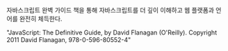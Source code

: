 자바스크립트 완벽 가이드 책을 통해 자바스크립트를 더 깊이 이해하고 웹 플랫폼과 언어를 완전히 체득한다.

"JavaScript: The Definitive Guide, by David Flanagan (O'Reilly). Copyright 2011 David Flanagan, 978-0-596-80552-4" 
